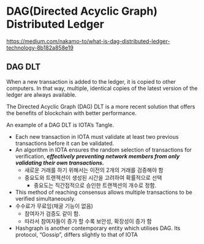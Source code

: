 # DAG(Directed Acyclic Graph) Distributed Ledger

https://medium.com/nakamo-to/what-is-dag-distributed-ledger-technology-8b182a858e19

## DAG DLT

When a new transaction is added to the ledger, it is copied to other computers. In that way, multiple, identical copies of the latest version of the ledger are always available.

The Directed Acyclic Graph (DAG) DLT is a more recent solution that offers the benefits of blockchain with better performance.

An example of a DAG DLT is IOTA’s Tangle.

- Each new transaction in IOTA  must validate at least two previous transactions before it can be validated.
- An algorithm in IOTA ensures the random selection of transactions for verification, ***effectively preventing network members from only validating their own transactions.***
  - 새로운 거래를 하기 위해서는 이전의 2개의 거래를 검증해야 함
  - 중요도와 트랜젝션이 생성된 시간을 고려하여 확률적으로 선택
    - 중요도는 직간접적으로 승인한 트랜젝션의 개수로 정함.
- This method of reaching consensus allows multiple transactions to be verified simultaneously. 
- 수수료가 무료임(채굴 기능이 없음)
  - 참여자가 검증도 같이 함.
  - 따라서 참여자들이 증가 할 수록 보안성, 확장성이 증가 함
- Hashgraph is another contemporary entity which utilises DAG. Its protocol, “Gossip”, differs slightly to that of IOTA